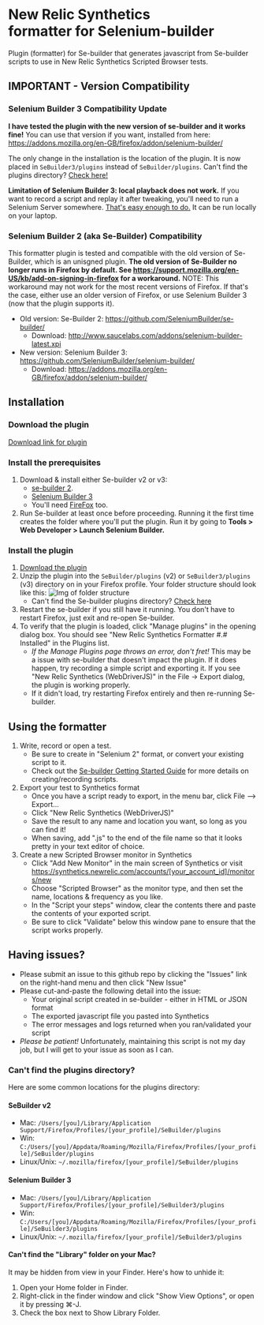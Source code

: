 New Relic Synthetics<br>formatter for Selenium-builder
==============================

Plugin (formatter) for Se-builder that generates javascript from Se-builder scripts to use in New Relic Synthetics Scripted Browser tests.

## IMPORTANT - Version Compatibility

### Selenium Builder 3 Compatibility Update

<b>I have tested the plugin with the new version of se-builder and it works fine!</b> You can use that version if you want, installed from here: https://addons.mozilla.org/en-GB/firefox/addon/selenium-builder/

The only change in the installation is the location of the plugin. It is now placed in `SeBuilder3/plugins` instead of `SeBuilder/plugins`. Can't find the plugins directory? [Check here!](#cant-find-the-plugins-directory)

<b>Limitation of Selenium Builder 3: local playback does not work.</b> If you want to record a script and replay it after tweaking, you'll need to run a Selenium Server somewhere. [That's easy enough to do.](http://www.seleniumhq.org/docs/05_selenium_rc.jsp#installation) It can be run locally on your laptop.

### Selenium Builder 2 (aka Se-Builder) Compatibility

This formatter plugin is tested and compatible with the old version of Se-Builder, which is an unisgned plugin. <b>The old version of Se-Builder no longer runs in Firefox by default. See https://support.mozilla.org/en-US/kb/add-on-signing-in-firefox for a workaround.</b> NOTE: This workaround may not work for the most recent versions of Firefox. If that's the case, either use an older version of Firefox, or use Selenium Builder 3 (now that the plugin supports it).

* Old version: Se-Builder 2: https://github.com/SeleniumBuilder/se-builder/
	* Download: http://www.saucelabs.com/addons/selenium-builder-latest.xpi
* New version: Selenium Builder 3: https://github.com/SeleniumBuilder/selenium-builder/
    * Download: https://addons.mozilla.org/en-GB/firefox/addon/selenium-builder/

## Installation

### Download the plugin

[Download link for plugin](https://github.com/sschwartzman/newrelic-synthetics-sebuilder/blob/master/nr_synthetics_formatter.zip)

### Install the prerequisites

1. Download & install either Se-builder v2 or v3:
   * [se-builder 2](http://www.saucelabs.com/addons/selenium-builder-latest.xpi).
   * [Selenium Builder 3](https://addons.mozilla.org/en-GB/firefox/addon/selenium-builder/)
   * You'll need [FireFox](https://www.mozilla.org/en-US/firefox/new/) too.
2. Run Se-builder at least once before proceeding. Running it the first time creates the folder where you'll put the plugin. Run it by going to <b>Tools > Web Developer > Launch Selenium Builder.</b>

### Install the plugin

1. [Download the plugin](https://github.com/sschwartzman/newrelic-synthetics-sebuilder/blob/master/nr_synthetics_formatter.zip)
2. Unzip the plugin into the `SeBuilder/plugins` (v2) or `SeBuilder3/plugins` (v3) directory on in your Firefox profile. Your folder structure should look like this: ![Img of folder structure](https://github.com/sschwartzman/newrelic-synthetics-sebuilder/blob/master/etc/folder_structure.png)
   * Can't find the Se-builder plugins directory? [Check here](#cant-find-the-plugins-directory)
3. Restart the se-builder if you still have it running. You don't have to restart Firefox, just exit and re-open Se-builder.
4. To verify that the plugin is loaded, click "Manage plugins" in the opening dialog box. You should see "New Relic Synthetics Formatter #.#  Installed" in the Plugins list.
   * *If the Manage Plugins page throws an error, don't fret!* This may be a issue with se-builder that doesn't impact the plugin. If it does happen, try recording a simple script and exporting it. If you see "New Relic Synthetics (WebDriverJS)" in the File -> Export dialog, the plugin is working properly.
   * If it didn't load, try restarting Firefox entirely and then re-running Se-builder.
   
## Using the formatter

1. Write, record or open a test. 
   * Be sure to create in "Selenium 2" format, or convert your existing script to it.
   * Check out the [Se-builder Getting Started Guide](https://github.com/sebuilder/se-builder/wiki/Getting-Started#recording-your-first-script) for more details on creating/recording scripts.
2. Export your test to Synthetics format
   * Once you have a script ready to export, in the menu bar, click File --> Export...
   * Click "New Relic Synthetics (WebDriverJS)"
   * Save the result to any name and location you want, so long as you can find it! 
   * When saving, add ".js" to the end of the file name so that it looks pretty in your text editor of choice.
3. Create a new Scripted Browser monitor in Synthetics
   * Click "Add New Monitor" in the main screen of Synthetics or visit 
   https://synthetics.newrelic.com/accounts/[your_account_id]/monitors/new
   * Choose "Scripted Browser" as the monitor type, and then set the name, locations & frequency as you like.
   * In the "Script your steps" window, clear the contents there and paste the contents of your exported script.
   * Be sure to click "Validate" below this window pane to ensure that the script works properly.

## Having issues?

* Please submit an issue to this github repo by clicking the "Issues" link on the right-hand menu and then click "New Issue"
* Please cut-and-paste the following detail into the issue:
  * Your original script created in se-builder - either in HTML or JSON format
  * The exported javascript file you pasted into Synthetics
  * The error messages and logs returned when you ran/validated your script
* *Please be patient!* Unfortunately, maintaining this script is not my day job, but I will get to your issue as soon as I can.

### Can't find the plugins directory?

Here are some common locations for the plugins directory:

#### SeBuilder v2

  * Mac: `/Users/[you]/Library/Application Support/Firefox/Profiles/[your_profile]/SeBuilder/plugins`
  * Win: `C:/Users/[you]/Appdata/Roaming/Mozilla/Firefox/Profiles/[your_profile]/SeBuilder/plugins`
  * Linux/Unix: `~/.mozilla/firefox/[your_profile]/SeBuilder/plugins`

#### Selenium Builder 3

  * Mac: `/Users/[you]/Library/Application Support/Firefox/Profiles/[your_profile]/SeBuilder3/plugins`
  * Win: `C:/Users/[you]/Appdata/Roaming/Mozilla/Firefox/Profiles/[your_profile]/SeBuilder3/plugins`
  * Linux/Unix: `~/.mozilla/firefox/[your_profile]/SeBuilder3/plugins`
  
#### Can't find the "Library" folder on your Mac?

It may be hidden from view in your Finder. Here's how to unhide it:

  1. Open your Home folder in Finder.
  2. Right-click in the finder window and click "Show View Options", or open it by pressing ⌘-J.
  3. Check the box next to Show Library Folder.
  